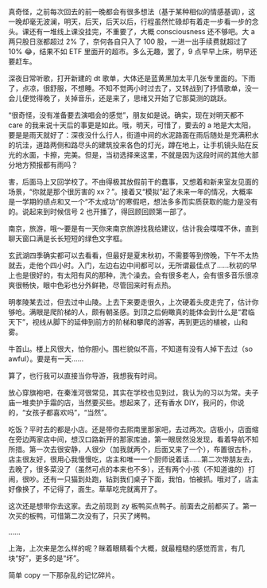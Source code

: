 真奇怪，之前每次回去的前一晚都会有很多想法（基于某种相似的情感基调），这一晚却毫无波澜，明天，后天，后天以后，行程虽然忙碌却有着走一步看一步的念头。课还有一堆线上课没挂完，不重要了，大概 consciousness 还不够吧。大 a 两只股日涨都超过 2% 了，奈何各自只入了 100 股，一进一出手续费就超过了 10% 😂，结果不如 ETF 里面开的超市。多么无趣，罢了，9 点早早上床，明早还要赶车。
  
 深夜日常听歌，打开新建的 dt 歌单，大体还是蓝黄黑加太平几张专里面的。下雨了，点凉，很舒服，不想睡。不知不觉两小时过去了，又转战到了抒情歌单，没一会儿便觉得晚了，关掉音乐，还是来了，思绪又开始了它那莫测的跳跃。

“很奇怪，没有准备要去演唱会的感觉”，朋友如是说。确实，现在对明天都不 care 的我来说十天后的事更是如此。哦，明天，可惜了，要去的 a 地是大太阳，要是是雨天就好了：深夜没什么行人，街道中间的水泥路面在雨后随处是充满积水的坑洼，道路两侧和路尽头的建筑投来各色的灯光，蹲在地上，让手机镜头贴在反光的水面，卡擦，完美。但是，当初选择来这里，不就是因为这段时间的其他大部分地方预报都有雨吗？

害，后面马上又回学校了。不由得极其放假前干的蠢事，又想着和新来室友见面的场景，“你就是那个很厉害的 xx？”。接着又“模拟”起了未来一年的情况，大概率是一学期的绩点和又一个“不太成功”的寒假吧，想法多多而实质获取的能力是没有的。说起来到时候信号 2 也开播了，得回顾回顾第一部了。

南京，旅游，哦～要是有一天你来南京旅游找我给建议，估计我会喋喋不休，直到聊天窗口满是长长短短的绿色文字框。

玄武湖四季确实都可以去看看，但最好是夏末秋初，不需要等到傍晚，下午不太热就去，走他个四小时。入门，左边右边中间都可以，无所谓最佳点了……秋初的早上也是很好的，有太阳有风的那种，洗个澡去。会有很多老人，会有很多音乐很凉爽很畅快，眼中色彩也分外鲜艳，尽管回来时有点热。

明孝陵某去过，但去过中山陵。上去下来要走很久，上次硬着头皮走完了，估计你够呛。满眼是爬阶梯的人，颇有朝圣感。到顶之后俯瞰真的能体会到什么是“君临天下”，视线从脚下的延伸到前方的阶梯和攀爬的游客，再到更远的植被，山和雾。

牛首山。楼上风很大，怕你胆小。围栏貌似不高，不知道有没有人掉下去过（so awful）。要是有一天……

算了，也行我可以直接当你导游，我想我有时间。

放心穿旗袍吧，在秦淮河很常见，其实在学校也见到过，我认为的习以为常。夫子庙一堆卖护手霜的店，当然要买些。想起来了，还有香水 DIY，我问的，你说的，“女孩子都喜欢吗”，“当然”。

吃饭？平时去的都是小店。还是带你去熙南里那家吧，去过两次。店极小，店面缩在旁边两家店中间，想汉口路新开的那家库迪，第一眼居然没发现，看着导航不知所措。第一次去很安静，人很少（加我就两个，后面又来了一个），布置很古朴，店主很友好，很用心我慢慢吃，店主和唯一一个厨师说着话……第二次带朋友去，去晚了，很多菜没了（虽然可点的本来也不多），还有两个小孩（不知道谁的）打闹，很吵。还有一只猫到处跑，钻到我们桌子下面，我怕，怕被抓。哦对了，店主好像换了，不记得了，面生。草草吃完就离开了。

这次还是想带你去这家。去之前现到 zy 板鸭买点鸭子。前面去之前都买了。第一次买的板鸭，可惜第二次没有了，只买了烤鸭。

……

上海，上次来是怎么样的呢？眯着眼睛看个大概，就最粗糙的感觉而言，有几块“好”，更多的是“坏”。

简单 copy 一下那杂乱的记忆碎片。